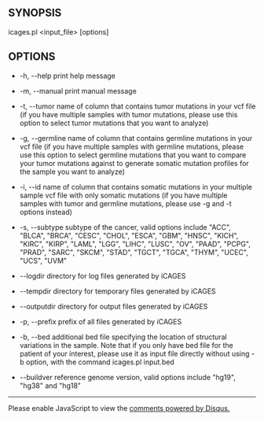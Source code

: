 ## SYNOPSIS

icages.pl <input_file> [options]

## OPTIONS

- -h, --help              print help message   

- -m, --manual            print manual message

- -t, --tumor <TEXT>      name of column that contains tumor mutations in your vcf file (if you have multiple samples with tumor mutations, please use this option to select tumor mutations that you want to analyze)

- -g, --germline <TEXT>   name of column that contains germline mutations in your vcf file (if you have multiple samples with germline mutations, please use this option to select germline mutations that you want to compare your tumor mutations against to generate somatic mutation profiles for the sample you want to analyze)

- -i, --id <TEXT>         name of column that contains somatic mutations in your multiple sample vcf file with only somatic mutations (if you have multiple samples with tumor and germline mutations, please use -g and -t options instead)

- -s, --subtype <TEXT>    subtype of the cancer, valid options include "ACC", "BLCA", "BRCA", "CESC", "CHOL", "ESCA", "GBM", "HNSC", "KICH", "KIRC", "KIRP", "LAML", "LGG", "LIHC", "LUSC", "OV", "PAAD", "PCPG", "PRAD", "SARC", "SKCM", "STAD", "TGCT", "TGCA", "THYM", "UCEC", "UCS", "UVM"

- --logdir                directory for log files generated by iCAGES

- --tempdir <TEXT>        directory for temporary files generated by iCAGES

- --outputdir <TEXT>      directory for output files generated by iCAGES

- -p, --prefix <TEXT>     prefix of all files generated by iCAGES

- -b, --bed <TEXT>        additional bed file specifying the location of structural variations in the sample. Note that if you only have bed file for the patient of your interest, please use it as input file directly without using -b option, with the command icages.pl input.bed

- --buildver <TEXT>       reference genome version, valid options include "hg19", "hg38" and "hg18"


---

<div id="disqus_thread"></div>
<script type="text/javascript">
/* * * CONFIGURATION VARIABLES * * */
var disqus_shortname = 'icages';
var disqus_identifier = 'usage';
var disquss_title = 'Using iCAGES';

/* * * DON'T EDIT BELOW THIS LINE * * */
(function() {
var dsq = document.createElement('script'); dsq.type = 'text/javascript'; dsq.async = true;
dsq.src = '//' + disqus_shortname + '.disqus.com/embed.js';
(document.getElementsByTagName('head')[0] || document.getElementsByTagName('body')[0]).appendChild(dsq);
})();
</script>
<noscript>Please enable JavaScript to view the <a href="https://disqus.com/?ref_noscript" rel="nofollow">comments powered by Disqus.</a></noscript>


